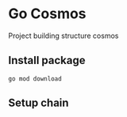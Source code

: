 # Go Cosmos

Project building structure cosmos

## Install package

```
go mod download
```

## Setup chain

